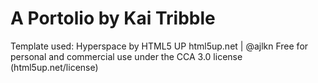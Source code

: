 # A Portolio by Kai Tribble

Template used: Hyperspace by HTML5 UP
html5up.net | @ajlkn
Free for personal and commercial use under the CCA 3.0 license (html5up.net/license)
